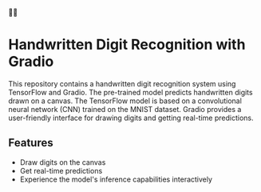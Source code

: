 🤖🐒
# Handwritten Digit Recognition with Gradio

This repository contains a handwritten digit recognition system using TensorFlow and Gradio. The pre-trained model predicts handwritten digits drawn on a canvas. The TensorFlow model is based on a convolutional neural network (CNN) trained on the MNIST dataset. Gradio provides a user-friendly interface for drawing digits and getting real-time predictions.

## Features

- Draw digits on the canvas
- Get real-time predictions
- Experience the model's inference capabilities interactively
